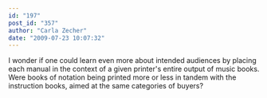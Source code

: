 ```yaml
---
id: "197"
post_id: "357"
author: "Carla Zecher"
date: "2009-07-23 10:07:32"
---
```

I wonder if one could learn even more about intended audiences by placing each manual in the context of a given printer's entire output of music books. Were books of notation being printed more or less in tandem with the instruction books, aimed at the same categories of buyers?
